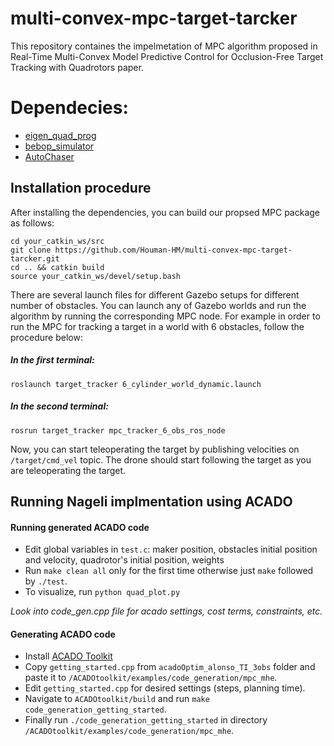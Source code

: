 # multi-convex-mpc-target-tarcker
This repository containes the impelmetation of MPC algorithm proposed in Real-Time Multi-Convex Model Predictive Control for Occlusion-Free Target Tracking with Quadrotors paper.

# Dependecies:

* [eigen_quad_prog](https://github.com/jrl-umi3218/eigen-quadprog)
* [bebop_simulator](https://github.com/gstavrinos/bebop_simulator)
* [AutoChaser](https://github.com/icsl-Jeon/traj_gen_vis)

## Installation procedure
After installing the dependencies, you can build our propsed MPC package as follows:
``` 
cd your_catkin_ws/src
git clone https://github.com/Houman-HM/multi-convex-mpc-target-tarcker.git
cd .. && catkin build
source your_catkin_ws/devel/setup.bash
```

There are several launch files for different Gazebo setups for different number of obstacles. You can launch any of Gazebo worlds and run the algorithm by running the corresponding MPC node.
For example in order to run the MPC for tracking a target in a world with 6 obstacles, follow the procedure below:

##### In the first terminal:
```
roslaunch target_tracker 6_cylinder_world_dynamic.launch
```
##### In the second terminal:
```
rosrun target_tracker mpc_tracker_6_obs_ros_node
```
Now, you can start teleoperating the target by publishing velocities on ``` /target/cmd_vel ``` topic. The drone should start following the target as you are teleoperating the target.
## Running Nageli implmentation using ACADO
#### Running generated ACADO code
* Edit global variables in ```test.c```: maker position, obstacles initial position and velocity, quadrotor's initial position, weights
* Run ```make clean all``` only for the first time otherwise just ```make``` followed by ```./test```.
* To visualize, run ```python quad_plot.py```

_Look into code_gen.cpp file for acado settings, cost terms, constraints, etc._

#### Generating ACADO code
* Install [ACADO Toolkit](https://acado.github.io/install_linux.html)
* Copy ```getting_started.cpp``` from ```acadoOptim_alonso_TI_3obs``` folder and paste it to ```/ACADOtoolkit/examples/code_generation/mpc_mhe```.
* Edit ```getting_started.cpp``` for desired settings (steps, planning time).
* Navigate to ```ACADOtoolkit/build``` and run ```make code_generation_getting_started```.
* Finally run ```./code_generation_getting_started``` in directory ```/ACADOtoolkit/examples/code_generation/mpc_mhe```. 
